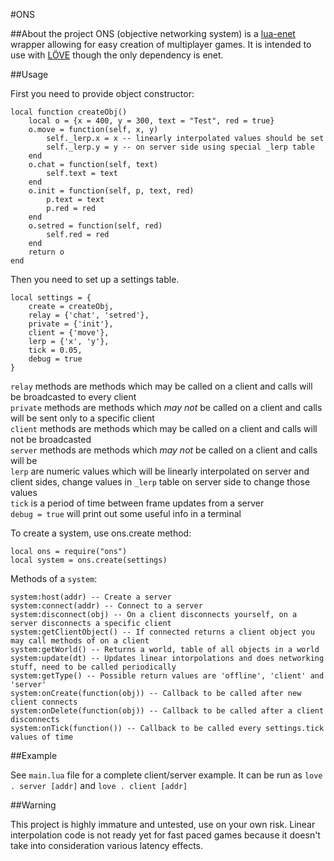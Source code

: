 #ONS

##About the project
ONS (objective networking system) is a [lua-enet](http://leafo.net/lua-enet/) wrapper allowing for
easy creation of multiplayer games. It is intended to use with [LÖVE](http://love2d.org/)
though the only dependency is enet.

##Usage

First you need to provide object constructor:

    local function createObj()
        local o = {x = 400, y = 300, text = "Test", red = true}
        o.move = function(self, x, y)
            self._lerp.x = x -- linearly interpolated values should be set
            self._lerp.y = y -- on server side using special _lerp table
        end
        o.chat = function(self, text)
            self.text = text
        end
        o.init = function(self, p, text, red)
            p.text = text
            p.red = red
        end
        o.setred = function(self, red)
            self.red = red
        end
        return o
    end

Then you need to set up a settings table.

    local settings = {
        create = createObj,
        relay = {'chat', 'setred'},
        private = {'init'},
        client = {'move'},
        lerp = {'x', 'y'},
        tick = 0.05,
        debug = true
    }

`relay` methods are methods which may be called on a client and calls will be
broadcasted to every client  
`private` methods are methods which *may not* be called on a client and calls will
be sent only to a specific client  
`client` methods are methods which may be called on a client and calls will not be
broadcasted  
`server` methods are methods which *may not* be called on a client and calls will
be  
`lerp` are numeric values which will be linearly interpolated on server and client sides, change
values in `_lerp` table on server side to change those values  
`tick` is a period of time between frame updates from a server  
`debug = true` will print out some useful info in a terminal

To create a system, use ons.create method:

    local ons = require("ons")
    local system = ons.create(settings)

Methods of a `system`:

    system:host(addr) -- Create a server
    system:connect(addr) -- Connect to a server
    system:disconnect(obj) -- On a client disconnects yourself, on a server disconnects a specific client
    system:getClientObject() -- If connected returns a client object you may call methods of on a client
    system:getWorld() -- Returns a world, table of all objects in a world
    system:update(dt) -- Updates linear intorpolations and does networking stuff, need to be called periodically
    system:getType() -- Possible return values are 'offline', 'client' and 'server'
    system:onCreate(function(obj)) -- Callback to be called after new client connects
    system:onDelete(function(obj)) -- Callback to be called after a client disconnects
    system:onTick(function()) -- Callback to be called every settings.tick values of time

##Example

See `main.lua` file for a complete client/server example. It can be run as
`love . server [addr]` and `love . client [addr]`

##Warning

This project is highly immature and untested, use on your own risk. Linear interpolation
code is not ready yet for fast paced games because it doesn't take into consideration various latency effects.
